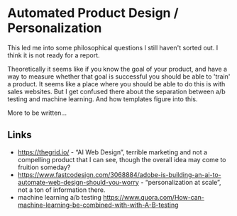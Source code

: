 # Automated Product Design / Personalization

This led me into some philosophical questions I still haven't sorted out. I think it is not ready for a report.

Theoretically it seems like if you know the goal of your product, and have a way to measure whether that goal is successful you should be able to 'train' a product. It seems like a place where you should be able to do this is with sales websites. But I get confused there about the separation between a/b testing and machine learning. And how templates figure into this.

More to be written...

## Links
- https://thegrid.io/ - “AI Web Design”, terrible marketing and not a compelling product that I can see, though the overall idea may come to fruition someday?
- https://www.fastcodesign.com/3068884/adobe-is-building-an-ai-to-automate-web-design-should-you-worry - “personalization at scale”, not a ton of information there.
- machine learning a/b testing https://www.quora.com/How-can-machine-learning-be-combined-with-with-A-B-testing
